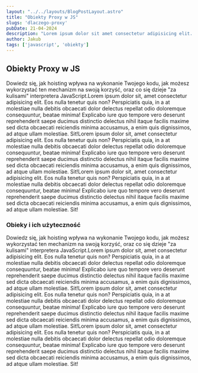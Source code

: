 ```yaml
---
layout: "../../layouts/BlogPostLayout.astro"
title: "Obiekty Proxy w JS"
slugs: 'dlaczego-proxy'
pubDate: 21-04-2024
description: "Lorem ipsum dolor sit amet consectetur adipisicing elit. Dolorum, fugiat recusandae! Earum sequi delectus aliquid minus autem odio,"
author: Jakub
tags: ['javascript', 'obiekty']
---
```

## Obiekty Proxy w JS

Dowiedz się, jak hoisting wpływa na wykonanie Twojego kodu, jak możesz wykorzystać ten mechanizm na swoją korzyść, oraz co się dzieje "za kulisami" interpretera JavaScript.Lorem ipsum dolor sit, amet consectetur adipisicing elit. Eos nulla tenetur quis non? Perspiciatis quia, in a at molestiae nulla debitis obcaecati dolor delectus repellat odio doloremque consequuntur, beatae minima!
Explicabo iure quo tempore vero deserunt reprehenderit saepe ducimus distinctio delectus nihil itaque facilis maxime sed dicta obcaecati reiciendis minima accusamus, a enim quis dignissimos, ad atque ullam molestiae. Sit!Lorem ipsum dolor sit, amet consectetur adipisicing elit. Eos nulla tenetur quis non? Perspiciatis quia, in a at molestiae nulla debitis obcaecati dolor delectus repellat odio doloremque consequuntur, beatae minima!
Explicabo iure quo tempore vero deserunt reprehenderit saepe ducimus distinctio delectus nihil itaque facilis maxime sed dicta obcaecati reiciendis minima accusamus, a enim quis dignissimos, ad atque ullam molestiae. Sit!Lorem ipsum dolor sit, amet consectetur adipisicing elit. Eos nulla tenetur quis non? Perspiciatis quia, in a at molestiae nulla debitis obcaecati dolor delectus repellat odio doloremque consequuntur, beatae minima!
Explicabo iure quo tempore vero deserunt reprehenderit saepe ducimus distinctio delectus nihil itaque facilis maxime sed dicta obcaecati reiciendis minima accusamus, a enim quis dignissimos, ad atque ullam molestiae. Sit!

### Obieky i ich użyteczność 

Dowiedz się, jak hoisting wpływa na wykonanie Twojego kodu, jak możesz wykorzystać ten mechanizm na swoją korzyść, oraz co się dzieje "za kulisami" interpretera JavaScript.Lorem ipsum dolor sit, amet consectetur adipisicing elit. Eos nulla tenetur quis non? Perspiciatis quia, in a at molestiae nulla debitis obcaecati dolor delectus repellat odio doloremque consequuntur, beatae minima!
Explicabo iure quo tempore vero deserunt reprehenderit saepe ducimus distinctio delectus nihil itaque facilis maxime sed dicta obcaecati reiciendis minima accusamus, a enim quis dignissimos, ad atque ullam molestiae. Sit!Lorem ipsum dolor sit, amet consectetur adipisicing elit. Eos nulla tenetur quis non? Perspiciatis quia, in a at molestiae nulla debitis obcaecati dolor delectus repellat odio doloremque consequuntur, beatae minima!
Explicabo iure quo tempore vero deserunt reprehenderit saepe ducimus distinctio delectus nihil itaque facilis maxime sed dicta obcaecati reiciendis minima accusamus, a enim quis dignissimos, ad atque ullam molestiae. Sit!Lorem ipsum dolor sit, amet consectetur adipisicing elit. Eos nulla tenetur quis non? Perspiciatis quia, in a at molestiae nulla debitis obcaecati dolor delectus repellat odio doloremque consequuntur, beatae minima!
Explicabo iure quo tempore vero deserunt reprehenderit saepe ducimus distinctio delectus nihil itaque facilis maxime sed dicta obcaecati reiciendis minima accusamus, a enim quis dignissimos, ad atque ullam molestiae. Sit!
